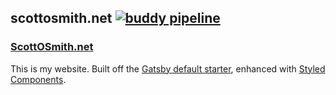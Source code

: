 ## scottosmith.net [![buddy pipeline](https://app.buddy.works/scottosmith/scottosmith-net/pipelines/pipeline/272191/badge.svg?token=d78b3e44e9a35af85b443334c5224074d02919b8f7c212acb04aff7ea29ff318 "buddy pipeline")](https://app.buddy.works/scottosmith/scottosmith-net/pipelines/pipeline/272191)

### [ScottOSmith.net](https://scottosmith.net)

This is my website. Built off the [Gatsby default starter](https://github.com/gatsbyjs/gatsby-starter-default), enhanced with [Styled Components](https://styled-components.com/).
